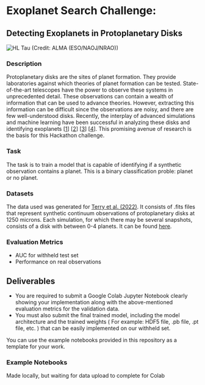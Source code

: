 # Exoplanet Search Challenge:
## Detecting Exoplanets in Protoplanetary Disks

![HL Tau](https://github.com/ML4SCI/DeepLearnHackathon/blob/main/ExoplanetSearchChallenge/hl_tau_ALMA.jpeg) (Credit: ALMA (ESO/NAOJ/NRAO))

### Description
Protoplanetary disks are the sites of planet formation. They provide laboratories against which theories of planet formation can be tested. State-of-the-art telescopes have the power to observe these systems in unprecedented detail. These observations can contain a wealth of information that can be used to advance theories. However, extracting this information can be difficult since the observations are noisy, and there are few well-understood disks. Recently, the interplay of advanced simulations and machine learning have been successful in analyzing these disks and identifying exoplanets [[1](https://ui.adsabs.harvard.edu/abs/2021ApJ...920....3A/abstract)] [[2](https://ui.adsabs.harvard.edu/abs/2022MNRAS.510.4473Z/abstract)] [[3](https://ui.adsabs.harvard.edu/abs/2022ApJ...941..192T/abstract)] [[4](https://ui.adsabs.harvard.edu/abs/2023ApJ...947...60T/abstract)]. This promising avenue of research is the basis for this Hackathon challenge.

### Task
The task is to train a model that is capable of identifying if a synthetic observation contains a planet. This is a binary classification proble: planet or no planet.

### Datasets
The data used was generated for [Terry et al. (2022)](https://ui.adsabs.harvard.edu/abs/2022ApJ...941..192T/abstract). It consists of .fits files that represent synthetic continuum observations of protoplanetary disks at 1250 microns. Each simulation, for which there may be several snapshots, consists of a disk with between 0-4 planets. It can be found [here](https://drive.google.com/drive/folders/1wSCaQ2N2w_DmoCc5gyR0C0BP37NNP0S6?usp=sharing).

### Evaluation Metrics
* AUC for withheld test set
* Performance on real observations

## Deliverables
* You are required to submit a Google Colab Jupyter Notebook clearly showing your implementation along with the above-mentioned evaluation metrics for the validation data.
* You must also submit the final trained model, including the model architecture and the trained weights ( For example: HDF5 file, .pb file, .pt file, etc. ) that can be easily implemented on our withheld set.

You can use the example notebooks provided in this repository as a template for your work.

### Example Notebooks

Made locally, but waiting for data upload to complete for Colab
